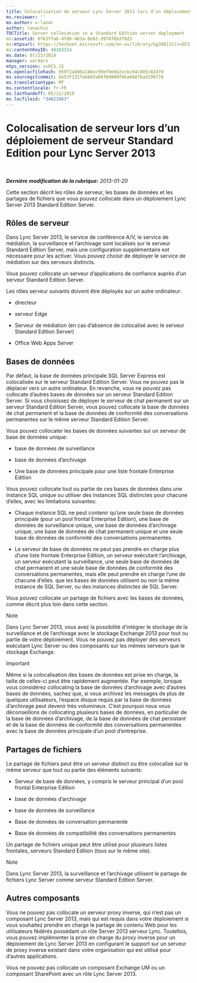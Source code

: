 ```yaml
---
title: Colocalisation de serveur Lync Server 2013 lors d’un déploiement de serveur Standard Edition
ms.reviewer: ''
ms.author: v-lanac
author: lanachin
TOCTitle: Server collocation in a Standard Edition server deployment
ms:assetid: 0763ffab-4fd6-463a-8e62-d97876b376d3
ms:mtpsurl: https://technet.microsoft.com/en-us/library/Gg398131(v=OCS.15)
ms:contentKeyID: 48183314
ms.date: 07/23/2014
manager: serdars
mtps_version: v=OCS.15
ms.openlocfilehash: 950f2ab06a146ec99ef9ebb2ecbc64c885c82d70
ms.sourcegitcommit: bb53f131fabb03a66f0d000f8ba668fbad190778
ms.translationtype: MT
ms.contentlocale: fr-FR
ms.lasthandoff: 05/11/2019
ms.locfileid: "34821963"
---
```

<div data-xmlns="http://www.w3.org/1999/xhtml">

<div class="topic" data-xmlns="http://www.w3.org/1999/xhtml" data-msxsl="urn:schemas-microsoft-com:xslt" data-cs="http://msdn.microsoft.com/en-us/">

<div data-asp="http://msdn2.microsoft.com/asp">

# <a name="server-collocation-in-a-standard-edition-server-deployment-for-lync-server-2013"></a>Colocalisation de serveur lors d’un déploiement de serveur Standard Edition pour Lync Server 2013

</div>

<div id="mainSection">

<div id="mainBody">

<span> </span>

_**Dernière modification de la rubrique:** 2013-01-20_

Cette section décrit les rôles de serveur, les bases de données et les partages de fichiers que vous pouvez collocate dans un déploiement Lync Server 2013 Standard Edition Server.

<div>

## <a name="server-roles"></a>Rôles de serveur

Dans Lync Server 2013, le service de conférence A/V, le service de médiation, la surveillance et l’archivage sont localisés sur le serveur Standard Edition Server, mais une configuration supplémentaire est nécessaire pour les activer. Vous pouvez choisir de déployer le service de médiation sur des serveurs distincts.

Vous pouvez collocate un serveur d’applications de confiance auprès d’un serveur Standard Edition Server.

Les rôles serveur suivants doivent être déployés sur un autre ordinateur:

  - directeur

  - serveur Edge

  - Serveur de médiation (en cas d’absence de colocalisé avec le serveur Standard Edition Server)

  - Office Web Apps Server

</div>

<div>

## <a name="databases"></a>Bases de données

Par défaut, la base de données principale SQL Server Express est colocalisée sur le serveur Standard Edition Server. Vous ne pouvez pas le déplacer vers un autre ordinateur. En revanche, vous ne pouvez pas collocate d’autres bases de données sur un serveur Standard Edition Server. Si vous choisissez de déployer le serveur de chat permanent sur un serveur Standard Edition Server, vous pouvez collocate la base de données de chat permanent et la base de données de conformité des conversations permanentes sur le même serveur Standard Edition Server.

Vous pouvez collocater les bases de données suivantes sur un serveur de base de données unique:

  - base de données de surveillance

  - base de données d’archivage

  - Une base de données principale pour une liste frontale Enterprise Edition

Vous pouvez collocate tout ou partie de ces bases de données dans une instance SQL unique ou utiliser des instances SQL distinctes pour chacune d’elles, avec les limitations suivantes:

  - Chaque instance SQL ne peut contenir qu’une seule base de données principale (pour un pool frontal Enterprise Edition), une base de données de surveillance unique, une base de données d’archivage unique, une base de données de chat permanent unique et une seule base de données de conformité des conversations permanentes.

  - Le serveur de base de données ne peut pas prendre en charge plus d’une liste frontale Enterprise Edition, un serveur exécutant l’archivage, un serveur exécutant la surveillance, une seule base de données de chat permanent et une seule base de données de conformité des conversations permanentes, mais elle peut prendre en charge l’une de chacune d’elles. que les bases de données utilisent ou non la même instance de SQL Server, ou des instances distinctes de SQL Server.

Vous pouvez collocate un partage de fichiers avec les bases de données, comme décrit plus loin dans cette section.

<div>


> [!NOTE]  
> Dans Lync Server 2013, vous avez la possibilité d’intégrer le stockage de la surveillance et de l’archivage avec le stockage Exchange 2013 pour tout ou partie de votre déploiement. Vous ne pouvez pas déployer des serveurs exécutant Lync Server ou des composants sur les mêmes serveurs que le stockage Exchange.



</div>

<div>


> [!IMPORTANT]  
> Même si la colocalisation des bases de données est prise en charge, la taille de celles-ci peut être rapidement augmentée. Par exemple, lorsque vous considérez collocating la base de données d’archivage avec d’autres bases de données, sachez que, si vous archivez les messages de plus de quelques utilisateurs, l’espace disque requis par la base de données d’archivage peut devenir très volumineux. C’est pourquoi nous vous déconseillons de collocating plusieurs bases de données, en particulier de la base de données d’archivage, de la base de données de chat persistant et de la base de données de conformité des conversations permanentes avec la base de données principale d’un pool d’entreprise.



</div>

</div>

<div>

## <a name="file-shares"></a>Partages de fichiers

Le partage de fichiers peut être un serveur distinct ou être colocalisé sur le même serveur que tout ou partie des éléments suivants:

  - Serveur de base de données, y compris le serveur principal d’un pool frontal Enterprise Edition

  - base de données d’archivage

  - base de données de surveillance

  - Base de données de conversation permanente

  - Base de données de compatibilité des conversations permanentes

Un partage de fichiers unique peut être utilisé pour plusieurs listes frontales, serveurs Standard Edition (tous sur le même site).

<div>


> [!NOTE]  
> Dans Lync Server 2013, la surveillance et l’archivage utilisent le partage de fichiers Lync Server comme serveur Standard Edition Server.



</div>

</div>

<div>

## <a name="other-components"></a>Autres composants

Vous ne pouvez pas collocate un serveur proxy inverse, qui n’est pas un composant Lync Server 2013, mais qui est requis dans votre déploiement si vous souhaitez prendre en charge le partage de contenu Web pour les utilisateurs fédérés possédant un rôle Server 2013 serveur Lync. Toutefois, vous pouvez implémenter la prise en charge du proxy inverse pour un déploiement de Lync Server 2013 en configurant le support sur un serveur de proxy inverse existant dans votre organisation qui est utilisé pour d’autres applications.

Vous ne pouvez pas collocate un composant Exchange UM ou un composant SharePoint avec un rôle Lync Server 2013.

</div>

</div>

<span> </span>

</div>

</div>

</div>

